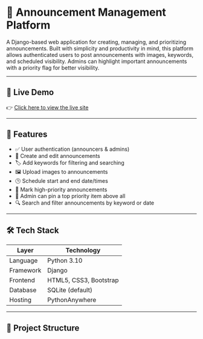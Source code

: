 # 📢 Announcement Management Platform

A Django-based web application for creating, managing, and prioritizing announcements. Built with simplicity and productivity in mind, this platform allows authenticated users to post announcements with images, keywords, and scheduled visibility. Admins can highlight important announcements with a priority flag for better visibility.

---

## 🔗 Live Demo

👉 [Click here to view the live site](https://AmiduSheriff130.pythonanywhere.com)

---

## 🚀 Features

- ✅ User authentication (announcers & admins)
- 📝 Create and edit announcements
- 🏷️ Add keywords for filtering and searching
- 🖼️ Upload images to announcements
- 🕒 Schedule start and end date/times
- 📌 Mark high-priority announcements
- 📂 Admin can pin a top priority item above all
- 🔍 Search and filter announcements by keyword or date

---

## 🛠️ Tech Stack

| Layer       | Technology         |
|-------------|--------------------|
| Language    | Python 3.10        |
| Framework   | Django             |
| Frontend    | HTML5, CSS3, Bootstrap |
| Database    | SQLite (default)   |
| Hosting     | PythonAnywhere     |

---

## 📁 Project Structure

